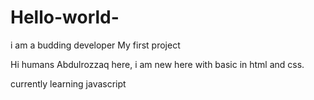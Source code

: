 # Hello-world-
i am a budding developer 
My first project


Hi humans
Abdulrozzaq here, i am new here with basic in html and css.

currently learning javascript
